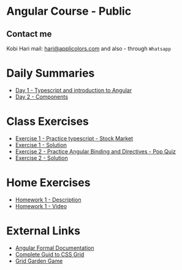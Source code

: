# Angular Course - Public
## Contact me
Kobi Hari
mail: hari@applicolors.com
and also - through `Whatsapp`

# Daily Summaries
* [Day 1 - Typescript and introduction to Angular](https://github.com/kobi2294/Course-032020-Public-Angular/wiki/Day-1---Typescript-and-introduction-to-Angular)
* [Day 2 - Components](https://github.com/kobi2294/Course-032020-Public-Angular/wiki/Day-2---Components)

# Class Exercises
* [Exercise 1 - Practice typescript - Stock Market](https://github.com/kobi2294/Course-032020-Public-Angular/wiki/Exercise-1---Typescript-Stock-Market)
* [Exercise 1 - Solution](https://github.com/kobi2294/Course-032020-Public-Angular/tree/master/Day%2001/ex1-market)
* [Exercise 2 - Practice Angular Binding and Directives - Pop Quiz](https://github.com/kobi2294/Course-032020-Public-Angular/wiki/Exercise-2-Pop-Quiz)
* [Exercise 2 - Solution](https://github.com/kobi2294/Course-032020-Public-Angular/tree/master/Day%2002/ex2-pop-quiz)

# Home Exercises
* [Homework 1 - Description](https://www.dropbox.com/s/rkhx8ge3lj5um6t/Description.pptx?dl=0)
* [Homework 1 - Video](https://www.dropbox.com/s/8ybqibl7geul9bm/Solution.mp4?dl=0)

# External Links
* [Angular Formal Documentation](https://angular.io/)
* [Complete Guid to CSS Grid](https://css-tricks.com/snippets/css/complete-guide-grid/)
* [Grid Garden Game](https://cssgridgarden.com/)


